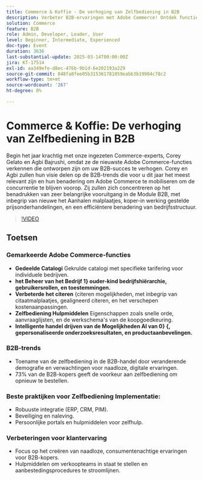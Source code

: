 ```yaml
---
title: Commerce & Koffie - De verhoging van Zelfbediening in B2B
description: Verbeter B2B-ervaringen met Adobe Commerce! Ontdek functies zoals gedeelde catalogi, bedrijfsbeheer, aanhalingstekens en zelfbedieningsprogramma's. Meer informatie over AI-mogelijkheden en B2B-trends. Voer beste praktijken voor zelfbediening uit en verbeter klantenervaringen. Sluit u aan bij de Adobe Summit voor meer inzichten en middelen.
solution: Commerce
feature: B2B
role: Admin, Developer, Leader, User
level: Beginner, Intermediate, Experienced
doc-type: Event
duration: 3636
last-substantial-update: 2025-03-14T00:00:00Z
jira: KT-17514
exl-id: aa349efe-d8ec-476b-9b1d-6e202193a229
source-git-commit: 848fa8fee05b315361781059eabb3b19904c78c2
workflow-type: tm+mt
source-wordcount: '267'
ht-degree: 0%

---
```


# Commerce &amp; Koffie: De verhoging van Zelfbediening in B2B

Begin het jaar krachtig met onze ingezeten Commerce-experts, Corey Gelato en Agbi Bajrushi, omdat ze de nieuwste Adobe Commerce-functies verkennen die ontworpen zijn om uw B2B-succes te verhogen. Corey en Agbi zullen hun visie delen op de B2B-trends die voor u dit jaar het meest relevant zijn en hun benadering om Adobe Commerce te mobiliseren om de concurrentie te blijven voorop. Zij zullen zich concentreren op het benadrukken van zeer belangrijke vooruitgang in de Module B2B, met inbegrip van nieuwe het Aanhalen malplaatjes, koper-in werking gestelde prijsonderhandelingen, en een efficiëntere benadering van bedrijfsstructuur.

>[!VIDEO](https://video.tv.adobe.com/v/3451619/?learn=on&enablevpops)

## Toetsen

### Gemarkeerde Adobe Commerce-functies

* **Gedeelde Catalogi** Gekrulde catalogi met specifieke tarifering voor individuele bedrijven.
* **het Beheer van het Bedrijf 1&rbrace; ouder-kind bedrijfshiërarchie, gebruikersrollen, en toestemmingen.**
* **Verbeterde het citeren** &lbrace;citeren mogelijkheden, met inbegrip van citaatmalplaatjes, gealigneerd citeren, en het verschepen kostenaanpassingen.
* **Zelfbediening Hulpmiddelen** Eigenschappen zoals snelle orde, aanvraaglijsten, en de werkschema&#39;s van de koopgoedkeuring.
* **Intelligente handel drijven van de Mogelijkheden AI van 0&rbrace; &lbrace;, gepersonaliseerde onderzoeksresultaten, en productaanbevelingen.**

### B2B-trends

* Toename van de zelfbediening in de B2B-handel door veranderende demografie en verwachtingen voor naadloze, digitale ervaringen.
* 73% van de B2B-kopers geeft de voorkeur aan zelfbediening om opnieuw te bestellen.

### Beste praktijken voor Zelfbediening Implementatie:

* Robuuste integratie (ERP, CRM, PIM).
* Beveiliging en naleving.
* Persoonlijke portals en hulpmiddelen voor zelfhulp.

### Verbeteringen voor klantervaring

* Focus op het creëren van naadloze, consumentenachtige ervaringen voor B2B-kopers.
* Hulpmiddelen om verkoopteams in staat te stellen en aanbestedingsprocedures te stroomlijnen.

